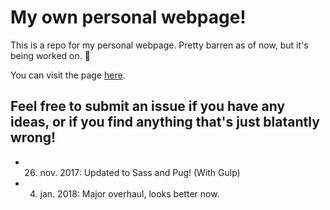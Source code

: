 # My own personal webpage!

This is a repo for my personal webpage. Pretty barren as of now, but it's being worked on. 🌵

You can visit the page [here](https://wostensen.github.io/new-new-new-personal-pagr/).

## Feel free to submit an issue if you have any ideas, or if you find anything that's just blatantly wrong!

* 26. nov. 2017: Updated to Sass and Pug! (With Gulp)
* 04. jan. 2018: Major overhaul, looks better now.
